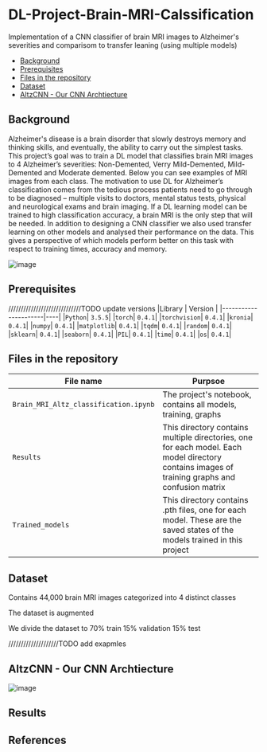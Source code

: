 # DL-Project-Brain-MRI-Calssification
Implementation of a CNN classifier of brain MRI images to Alzheimer's severities and comparisom to transfer leaning (using multiple models)


  * [Background](#background)
  * [Prerequisites](#prerequisites)
  * [Files in the repository](#files-in-the-repository)
  * [Dataset](#dataset)
  * [AltzCNN - Our CNN Archtiecture](#altzCNN---our-cnn-archtiecture)

## Background
Alzheimer's disease is a brain disorder that slowly destroys memory and thinking skills, and eventually, the ability to carry out the simplest tasks. 
This project’s goal was to train a DL model that classifies brain MRI images to 4 Alzheimer’s severities: 
Non-Demented, Verry Mild-Demented, Mild-Demented and Moderate demented. 
Below you can see examples of MRI images from each class.
The motivation to use DL for Alzheimer’s classification comes from the tedious process patients need to go through to be diagnosed – multiple visits to doctors, 
mental status tests, physical and neurological exams and brain imaging. 
If a DL learning model can be trained to high classification accuracy, a brain MRI is the only step that will be needed.
In addition to designing a CNN classifier we also used transfer learning on other models and analysed their performance on the data. 
This gives a perspective of which models perform better on this task with respect to training times, accuracy and memory. 

![image](https://github.com/user-attachments/assets/bb13e16b-1c78-463d-af7d-b56005378244)


## Prerequisites
/////////////////////////////TODO update versions
|Library         | Version |
|----------------------|----|
|`Python`|  `3.5.5`|
|`torch`|  `0.4.1`|
|`torchvision`|  `0.4.1`|
|`kronia`|  `0.4.1`|
|`numpy`|  `0.4.1`|
|`matplotlib`|  `0.4.1`|
|`tqdm`|  `0.4.1`|
|`random`|  `0.4.1`|
|`sklearn`|  `0.4.1`|
|`seaborn`|  `0.4.1`|
|`PIL`|  `0.4.1`|
|`time`|  `0.4.1`|
|`os`|  `0.4.1`|




## Files in the repository

|File name         | Purpsoe |
|----------------------|------|
|`Brain_MRI_Altz_classification.ipynb`| The project's notebook, contains all models, training, graphs|
|`Results`| This directory contains multiple directories, one for each model. Each model directory contains images of training graphs and confusion matrix|
|`Trained_models`| This directory contains .pth files, one for each model. These are the saved states of the models trained in this project|

## Dataset
Contains 44,000 brain MRI images categorized into 4 distinct classes

The dataset is augmented

We divide the dataset to 
70% train
15% validation
15% test

////////////////////TODO add exapmles

## AltzCNN - Our CNN Archtiecture
![image](https://github.com/user-attachments/assets/854d7e83-5989-44ca-bf16-b6740dfd8cc0)

## Results

## References


